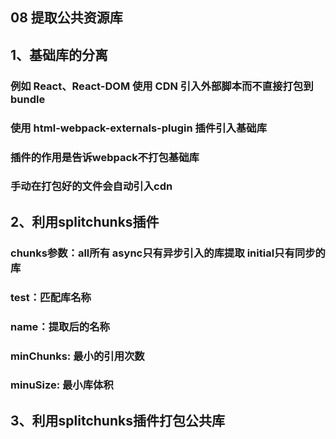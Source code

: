 ## 08 提取公共资源库
## 1、基础库的分离
### 例如 React、React-DOM 使用 CDN 引入外部脚本而不直接打包到bundle
### 使用 html-webpack-externals-plugin 插件引入基础库
### 插件的作用是告诉webpack不打包基础库
### 手动在打包好的文件会自动引入cdn

## 2、利用splitchunks插件
### chunks参数：all所有 async只有异步引入的库提取 initial只有同步的库
### test：匹配库名称
### name：提取后的名称
### minChunks: 最小的引用次数
### minuSize: 最小库体积

## 3、利用splitchunks插件打包公共库










